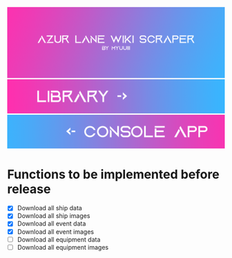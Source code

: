 <img src="./doc/ReadMeBanner.png" />

<a href="https://github.com/Myuuiii/AzurLaneWikiScraper/blob/master/AzurLaneWikiScrapers.md">
	<img src="./doc/LibraryButton.png"/>
</a>
<a href="https://github.com/Myuuiii/AzurLaneWikiScraper/blob/master/AzurLaneWikiScrapersConsole.md">
	<img src="./doc/ConsoleAppButton.png"/>
</a>

# Functions to be implemented before release
- [x] Download all ship data
- [x] Download all ship images
- [x] Download all event data
- [x] Download all event images
- [ ] Download all equipment data
- [ ] Download all equipment images